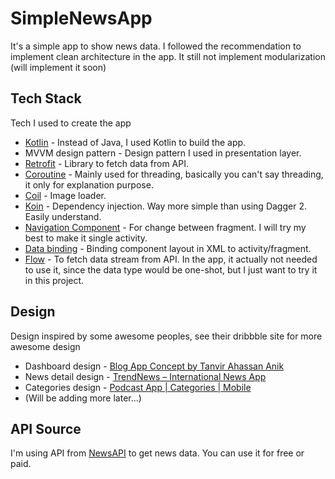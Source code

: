 # SimpleNewsApp
It's a simple app to show news data. I followed the recommendation to implement clean architecture in the app. It still not implement modularization (will implement it soon)

## Tech Stack
Tech I used to create the app 
* [Kotlin](https://kotlinlang.org) - Instead of Java, I used Kotlin to build the app.
* MVVM design pattern - Design pattern I used in presentation layer.
* [Retrofit](https://square.github.io/retrofit/) - Library to fetch data from API.
* [Coroutine](https://kotlinlang.org/docs/reference/coroutines-overview.html) - Mainly used for threading, basically you can't say threading, it only for explanation purpose.
* [Coil](https://github.com/coil-kt/coil) - Image loader.
* [Koin](https://insert-koin.io) - Dependency injection. Way more simple than using Dagger 2. Easily understand.
* [Navigation Component](https://developer.android.com/guide/navigation/navigation-getting-started) - For change between fragment. I will try my best to make it single activity.
* [Data binding](https://developer.android.com/topic/libraries/data-binding) - Binding component layout in XML to activity/fragment.
* [Flow](https://kotlin.github.io/kotlinx.coroutines/kotlinx-coroutines-core/kotlinx.coroutines.flow/-flow/) - To fetch data stream from API. In the app, it actually not needed to use it, since the data type would be one-shot, but I just want to try it in this project.

## Design
Design inspired by some awesome peoples, see their dribbble site for more awesome design
* Dashboard design - [Blog App Concept by Tanvir Ahassan Anik](https://dribbble.com/shots/10846460-Blog-App-Concept?utm_source=Clipboard_Shot&utm_campaign=anik117&utm_content=Blog%20App%20Concept&utm_medium=Social_Share)
* News detail design - [TrendNews – International News App](https://dribbble.com/shots/8719178-TrendNews-International-News-App)
* Categories design - [Podcast App | Categories | Mobile](https://dribbble.com/shots/10322517-Podcast-App-Categories-Mobile)
* (Will be adding more later...)

## API Source
I'm using API from [NewsAPI](https://newsapi.org) to get news data. You can use it for free or paid.
